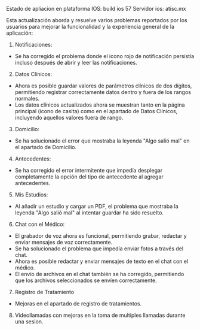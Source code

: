 Estado de apliacion en plataforma IOS:
build ios 57
Servidor ios: atisc.mx


Esta actualización aborda y resuelve varios problemas reportados por los usuarios para mejorar la funcionalidad y la experiencia general de la aplicación:
1. Notificaciones:
- Se ha corregido el problema donde el icono rojo de notificación persistía incluso después de abrir y leer las notificaciones.
2. Datos Clínicos:
- Ahora es posible guardar valores de parámetros clínicos de dos dígitos, permitiendo registrar correctamente datos dentro y fuera de los rangos normales.
- Los datos clínicos actualizados ahora se muestran tanto en la página principal (icono de casita) como en el apartado de Datos Clínicos, incluyendo aquellos valores fuera de rango.
3. Domicilio:
- Se ha solucionado el error que mostraba la leyenda "Algo salió mal" en el apartado de Domicilio.
4. Antecedentes:
- Se ha corregido el error intermitente que impedía desplegar completamente la opción del tipo de antecedente al agregar antecedentes.
5. Mis Estudios:
- Al añadir un estudio y cargar un PDF, el problema que mostraba la leyenda "Algo salió mal" al intentar guardar ha sido resuelto.
6. Chat con el Médico:
- El grabador de voz ahora es funcional, permitiendo grabar, redactar y enviar mensajes de voz correctamente.
- Se ha solucionado el problema que impedía enviar fotos a través del chat.
- Ahora es posible redactar y enviar mensajes de texto en el chat con el médico.
- El envío de archivos en el chat también se ha corregido, permitiendo que los archivos seleccionados se envíen correctamente.
7. Registro de Tratamiento
- Mejoras en el apartado de registro de tratamientos.
8. Videollamadas con mejoras en la toma de multiples llamadas durante una sesion.


